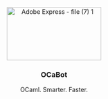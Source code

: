 <div align="center">
  <img width="217.6875" height="122.8125" alt="Adobe Express - file (7) 1" src="https://github.com/user-attachments/assets/c5e6a30e-ad21-4c84-8f59-b911c982b24a" />
  <h3>OCaBot</h3>
  <p>OCaml. Smarter. Faster.</p>
</div>
